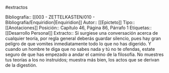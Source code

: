 #extractos  

Bibliografía:: [[003 - ZETTELKASTEN/010 - Bibliografía/Enquiridion|Enquiridion]]
Autor:: [[Epicteto]]
Tipo:: [[Anotaciones]]
Posición:: Capítulo 46, Página 86, Párrafo 1
Etiquetas:: [[Desarrollo Personal]]
Extracto:: Si surgiese una conversación acerca de cualquier teoría, por regla general deberás guardar silencio, pues hay gran peligro de que vomites inmediatamente todo lo que no has digerido. Y cuando un hombre te diga que no sabes nada y tú no te ofendas, estate seguro de que has empezado a andar el camino de la filosofía. No muestres tus teorías a los no instruidos; muestra más bien, los actos que se derivan de la digestión.